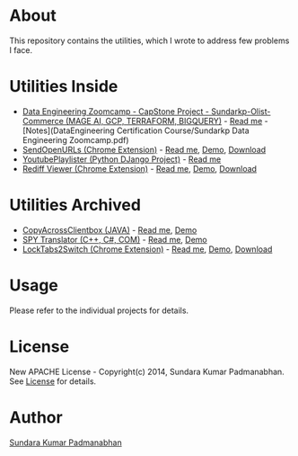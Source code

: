 # About #

This repository contains the utilities, which I wrote to address few problems I face.

# Utilities Inside #

  + [Data Engineering Zoomcamp - CapStone Project - Sundarkp-Olist-Commerce (MAGE AI, GCP, TERRAFORM, BIGQUERY)](https://github.com/clicksuku/SundarkpCode/blob/master/sundarkp-olist-commerce) - [Read me](https://github.com/clicksuku/SundarkpCode/blob/master/sundarkp-olist-commerce/README.md) - [Notes](DataEngineering Certification Course/Sundarkp Data Engineering Zoomcamp.pdf)
  + [SendOpenURLs  (Chrome Extension)](https://github.com/clicksuku/SundarkpCode/tree/master/SendOpenURLs%20%5BChrome%20Extn%5D) - [Read me](https://github.com/clicksuku/SundarkpCode/blob/master/SendOpenURLs%20%5BChrome%20Extn%5D/Readme.md), [Demo](http://www.youtube.com/watch?feature=player_embedded&v=i3Cxm4Xi6TM), [Download](https://chrome.google.com/webstore/detail/send-open-urls/ohapipgmanomnljkmlkainclgblifagk)
  + [YoutubePlaylister      (Python DJango Project)](https://github.com/clicksuku/SundarkpCode/blob/master/YoutubePlayLister%5BPython%20Django%5D) - 
[Read me](https://github.com/clicksuku/SundarkpCode/blob/master/YoutubePlayLister%5BPython%20Django%5D/Readme.md) 
  + [Rediff Viewer (Chrome Extension)](https://github.com/clicksuku/SundarkpCode/tree/master/RediffViewer%5BChrome%20Extn%5D) - [Read me](https://github.com/clicksuku/SundarkpCode/blob/master/RediffViewer%5BChrome%20Extn%5D/Readme.md), [Demo](http://www.youtube.com/watch?feature=player_embedded&v=SK9u9ozI-CE), [Download](https://chrome.google.com/webstore/detail/rediff-viewer/iljopgjppjojkganmkfokfcdbkedoehn)

# Utilities Archived #

  + [CopyAcrossClientbox (JAVA)](https://github.com/clicksuku/SundarkpCode/tree/master/CopyAcrossClientBox%5BJava%5D) - [Read me](https://github.com/clicksuku/SundarkpCode/blob/master/CopyAcrossClientBox%5BJava%5D/Readme.md), [Demo](http://www.youtube.com/watch?feature=player_embedded&v=pwNZNmLc5Ls)
  + [SPY Translator      (C++, C#, COM)](https://github.com/clicksuku/SundarkpCode/tree/master/SPY_Translator%5BCPP_COM%5D) - [Read me](https://github.com/clicksuku/SundarkpCode/blob/master/SPY_Translator%5BCPP_COM%5D/Readme.md), [Demo](http://www.youtube.com/watch?feature=player_embedded&v=vHyN0FkzYnk)
  + [LockTabs2Switch (Chrome Extension)](https://github.com/clicksuku/SundarkpCode/tree/master/LockTabs2Switch%5BChrome%20Extn%5D) - [Read me](https://github.com/clicksuku/SundarkpCode/blob/master/LockTabs2Switch%5BChrome%20Extn%5D/Readme.md), [Demo](http://www.youtube.com/watch?v=Xpa2uwZxe9A), [Download](https://chrome.google.com/webstore/detail/locktabs2switch/pllchchhoedgkdmhebopllldeendeoga)
  
# Usage #

Please refer to the individual projects for details.

# License #
New APACHE License - Copyright(c) 2014, Sundara Kumar Padmanabhan. 
See [License](http://www.apache.org/licenses/LICENSE-2.0.html) for details.

# Author #

[Sundara Kumar Padmanabhan](http://www.linkedin.com/in/sundarkp)




